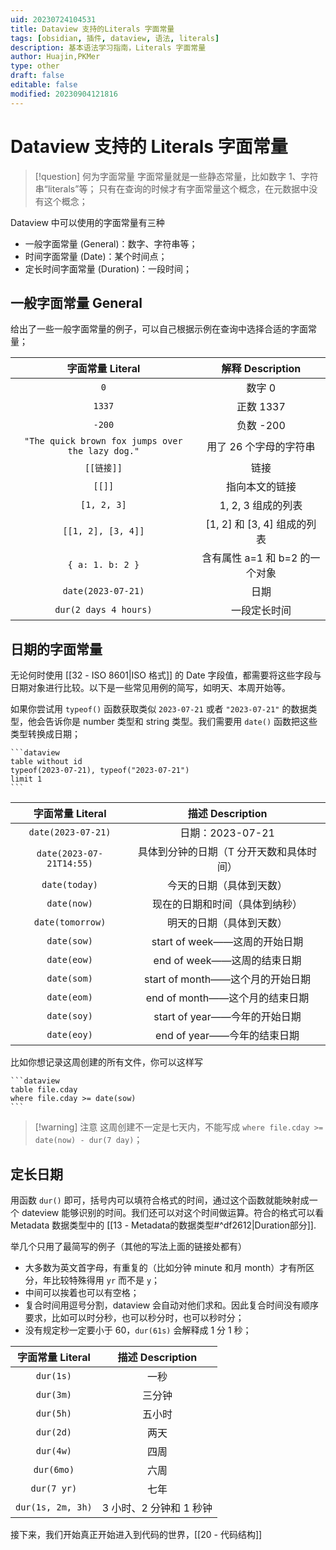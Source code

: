 ```yaml
---
uid: 20230724104531
title: Dataview 支持的Literals 字面常量
tags: [obsidian, 插件, dataview, 语法, literals]
description: 基本语法学习指南，Literals 字面常量
author: Huajin,PKMer
type: other
draft: false
editable: false
modified: 20230904121816
---
```


# Dataview 支持的 Literals 字面常量

> [!question] 何为字面常量
> 字面常量就是一些静态常量，比如数字 1、字符串“literals”等；
> 只有在查询的时候才有字面常量这个概念，在元数据中没有这个概念；

Dataview 中可以使用的字面常量有三种

- 一般字面常量 (General)：数字、字符串等；
- 时间字面常量 (Date)：某个时间点；
- 定长时间字面常量 (Duration)：一段时间；

## 一般字面常量 General

给出了一些一般字面常量的例子，可以自己根据示例在查询中选择合适的字面常量；

|字面常量 Literal|解释 Description |
|:-:|:-:|
|`0`|数字 0|
|`1337`|正数 1337|
|`-200`|负数 -200|
|`"The quick brown fox jumps over the lazy dog."`|用了 26 个字母的字符串|
|`[[链接]]`|链接|
|`[[]]`|指向本文的链接|
|`[1, 2, 3]`|1, 2, 3 组成的列表|
|`[[1, 2], [3, 4]]`|[1, 2] 和 [3, 4] 组成的列表|
|`{ a: 1. b: 2 }`|含有属性 a=1 和 b=2 的一个对象|
|`date(2023-07-21)`|日期|
|`dur(2 days 4 hours)`|一段定长时间|

## 日期的字面常量

无论何时使用 [[32 - ISO 8601|ISO 格式]] 的 Date 字段值，都需要将这些字段与日期对象进行比较。以下是一些常见用例的简写，如明天、本周开始等。

如果你尝试用 `typeof()` 函数获取类似 `2023-07-21` 或者 `"2023-07-21"` 的数据类型，他会告诉你是 number 类型和 string 类型。我们需要用 `date()` 函数把这些类型转换成日期；

`````示例代码
```dataview
table without id
typeof(2023-07-21), typeof("2023-07-21")
limit 1
```
`````

|字面常量 Literal|描述 Description|
|:-:|:-:|
|`date(2023-07-21)`|日期：2023-07-21|
|`date(2023-07-21T14:55)`|具体到分钟的日期（T 分开天数和具体时间）|
|`date(today)`|今天的日期（具体到天数）|
|`date(now)`|现在的日期和时间（具体到纳秒）|
|`date(tomorrow)`|明天的日期（具体到天数）|
|`date(sow)`|start of week——这周的开始日期|
|`date(eow)`|end of week——这周的结束日期|
|`date(som)`|start of month——这个月的开始日期 |
|`date(eom)`|end of month——这个月的结束日期|
|`date(soy)`|start of year——今年的开始日期|
|`date(eoy)`|end of year——今年的结束日期|

比如你想记录这周创建的所有文件，你可以这样写

`````示例代码
```dataview
table file.cday
where file.cday >= date(sow)
```
`````

> [!warning] 注意
> 这周创建不一定是七天内，不能写成 `where file.cday >= date(now) - dur(7 day)`；

## 定长日期

用函数 `dur()` 即可，括号内可以填符合格式的时间，通过这个函数就能映射成一个 dateview 能够识别的时间。我们还可以对这个时间做运算。符合的格式可以看 Metadata 数据类型中的 [[13 - Metadata的数据类型#^df2612|Duration部分]].

举几个只用了最简写的例子（其他的写法上面的链接处都有）

- 大多数为英文首字母，有重复的（比如分钟 minute 和月 month）才有所区分，年比较特殊得用 `yr` 而不是 `y`；
- 中间可以挨着也可以有空格；
- 复合时间用逗号分割，dataview 会自动对他们求和。因此复合时间没有顺序要求，比如可以时分秒，也可以秒分时，也可以秒时分；
- 没有规定秒一定要小于 60，`dur(61s)` 会解释成 1 分 1 秒；

|字面常量 Literal|描述 Description|
|:-:|:-:|
|`dur(1s)` |一秒|
|`dur(3m)`|三分钟|
|`dur(5h)`|五小时|
|`dur(2d)`|两天|
|`dur(4w)`|四周|
|`dur(6mo)`|六周|
|`dur(7 yr)`|七年|
|`dur(1s, 2m, 3h)` |3 小时、2 分钟和 1 秒钟|

接下来，我们开始真正开始进入到代码的世界，[[20 - 代码结构]]